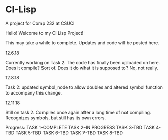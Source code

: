 # CI-Lisp
A project for Comp 232 at CSUCI

Hello! Welcome to my CI Lisp Project!

This may take a while to complete. Updates and code will be posted here.

12.6.18

Currently working on Task 2. The code has finally been uploaded on here. Does it compile? Sort of. Does it do what it is supposed to?
No, not really.


12.8.18

Task 2: updated symbol_node to allow doubles and altered symbol function to accompany this change.

12.11.18

Still on task 2. Compiles once again after a long time of not compiling. Recognizes symbols, but still has its own errors. 

Progress:
TASK 1-COMPLETE
TASK 2-IN PROGRESS
TASK 3-TBD
TASK 4-TBD
TASK 5-TBD
TASK 6-TBD
TASK 7-TBD
TASK 8-TBD
